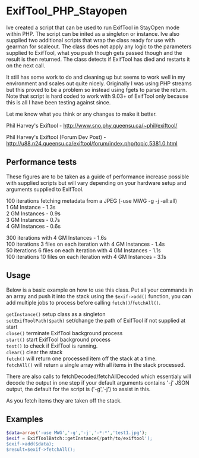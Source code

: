 ExifTool_PHP_Stayopen
=====================

Ive created a script that can be used to run ExifTool in StayOpen mode within PHP.
The script can be inited as a singleton or instance.
Ive also supplied two additional scripts that wrap the class ready for use with gearman for scaleout.
The class does not apply any logic to the parameters supplied to ExifTool, what you push though gets passed though and the result is then returned.
The class detects if ExifTool has died and restarts it on the next call.

It still has some work to do and cleaning up but seems to work well in my environment and scales out quite nicely.
Originally I was using PHP streams but this proved to be a problem so instead using fgets to parse the return.
Note that script is hard coded to work with 9.03+ of ExifTool only because this is all I have been testing against since.

Let me know what you think or any changes to make it better.

Phil Harvey's Exiftool  - http://www.sno.phy.queensu.ca/~phil/exiftool/

Phil Harvey's Exiftool  (Forum Dev Post) - http://u88.n24.queensu.ca/exiftool/forum/index.php/topic,5381.0.html

Performance tests
-
These figures are to be taken as a guide of performance increase possible with supplied scripts but will vary depending on your hardware setup and arguments supplied to ExifTool.

100 iterations fetching metadata from a JPEG (-use MWG -g -j -all:all)<br/>
1 GM Instance - 1.3s<br/>
2 GM Instances - 0.9s<br/>
3 GM Instances - 0.7s<br/>
4 GM Instances - 0.6s<br/>

300 iterations with 4 GM Instances - 1.6s<br/>
100 iterations 3 files on each iteration with 4 GM Instances - 1.4s<br/>
50 iterations 6 files on each iteration with 4 GM Instances - 1.1s<br/>
100 iterations 10 files on each iteration with 4 GM Instances - 3.1s<br/>

Usage
-
Below is a basic example on how to use this class.
Put all your commands in an array and push it into the stack using the `$exif->add()` function, you can add multiple jobs to process before calling `fetch()`/`fetchAll()`.

`getInstance()` setup class as a singleton<br/>
`setExifToolPath($path)` set/change the path of ExifTool if not supplied at start<br/>
`close()` terminate ExifTool background process<br/>
`start()` start ExifTool background process<br/>
`test()` to check if ExifTool is running.<br/>
`clear()` clear the stack<br/>
`fetch()` will return one processed item off the stack at a time.<br/>
`fetchAll()` will return a single array with all items in the stack processed.<br/>

There are also calls to fetchDecoded/fetchAllDecoded which essentialy will decode the output in one step if your default arguments contains '-j' JSON output, the default for the script is ('-g','-j') to assist in this.

As you fetch items they are taken off the stack.

Examples
---
```php
$data=array('-use MWG','-g','-j','-*:*','test1.jpg');
$exif = ExifToolBatch::getInstance(/path/to/exiftool');
$exif->add($data);
$result=$exif->fetchAll();
```
